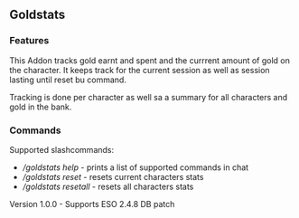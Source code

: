 ## Goldstats

### Features
This Addon tracks gold earnt and spent and the currrent amount of gold on the character. It keeps track for the current session as well as session lasting until reset bu command.

Tracking is done per character as well sa a summary for all characters and gold in the bank.

### Commands
Supported slashcommands:
- */goldstats help* - prints a list of supported commands in chat
- */goldstats reset* - resets current characters stats
- */goldstats resetall* - resets all characters stats


Version 1.0.0 - Supports ESO 2.4.8 DB patch